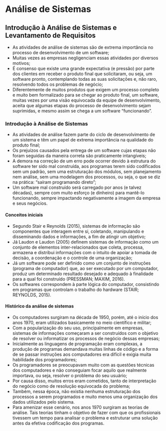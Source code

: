 # Análise de Sistemas

## Introdução à Análise de Sistemas e Levantamento de Requisitos

- As atividades de análise de sistemas são de extrema importância no processo de desenvolvimento de um software;
- Muitas vezes as empresas negligenciam essas atividades por diversos motivos;
- É consenso que existe uma grande expectativa (e pressão) por parte dos clientes em receber o produto final que solicitaram, ou seja, um software pronto, contemplando todas as suas solicitações e, não raro, resolvendo todos os problemas de negócio;
- Diferentemente de muitos produtos que exigem um processo completo e muito bem formalizado para se chegar ao produto final, um software, muitas vezes por uma visão equivocada da equipe de desenvolvimento, aceita que algumas etapas do processo de desenvolvimento sejam suprimidas, e mesmo assim se chega a um software “funcionando”.

### Introdução à Análise de Sistemas

- As atividades de análise fazem parte do ciclo de desenvolvimento de um sistema e têm um papel de extrema importância na qualidade do produto final;
- Os prejuízos causados pela entrega de um software cujas etapas não foram seguidas da maneira correta são praticamente intangíveis;
- A demora na correção de um erro pode ocorrer devido à estrutura do software ter sido mal construída, aos programas terem sido codificados sem um padrão, sem uma estruturação dos módulos, sem planejamento nem análise, sem uma modelagem dos processos, ou seja, o que se diz na prática: “saíram programando direto”;
- Um software mal construído será carregado por anos (e talvez décadas), sempre com muito esforço (e dinheiro) para mantê-lo funcionando, sempre impactando negativamente a imagem da empresa e seus negócios.

#### Conceitos iniciais

- Segundo Stair e Reynolds (2015), sistemas de informação são componentes que interagem entre si, coletando, manipulando e disseminando dados e informações, a fim de atingir um objetivo;
- Já Laudon e Laudon (2005) definem sistemas de informação como um conjunto de elementos inter-relacionados que coleta, processa, armazena e distribui informações com o intuito de apoiar a tomada de decisão, a coordenação e o controle de uma organização;
- Já um software pode ser definido como um conjunto de instruções (programa de computador) que, ao ser executado por um computador, produz um determinado resultado desejado e adequado à finalidade para a qual foi construído (PRESSMAN; MAXIM, 2016).
- Os softwares correspondem à parte lógica do computador, consistindo em programas que controlam o trabalho do hardware (STAIR; REYNOLDS, 2015).

#### Histórico da análise de sistemas

- Os computadores surgiram na década de 1950, porém, até o início dos anos 1970, eram utilizados basicamente no meio científico e militar;
- Com a popularização do seu uso, principalmente em empresas, sistemas de informações começaram a ser construídos com o objetivo de resolver ou informatizar os processos de negócio dessas empresas;
- Inicialmente as linguagens de programação eram complexas, a produção de programas demandava muitas linhas de código e a forma de se passar instruções aos computadores era difícil e exigia muita habilidade dos programadores;
- Os programadores se preocupavam muito com as questões técnicas dos computadores e não conseguiam focar aquilo que realmente importava, ou seja, resolver o problema do seu usuário;
- Por causa disso, muitos erros eram cometidos, tanto de interpretação do negócio como de resolução equivocada do problema;
- Também, nessa época, não existia nenhuma estruturação dos processos a serem programados e muito menos uma organização dos dados utilizados pelo sistema.
- Para amenizar esse cenário, nos anos 1970 surgiram as teorias de análise. Tais teorias tinham o objetivo de fazer com que os profissionais tivessem um tempo para analisar o problema e estruturar uma solução antes da efetiva codificação dos programas.
